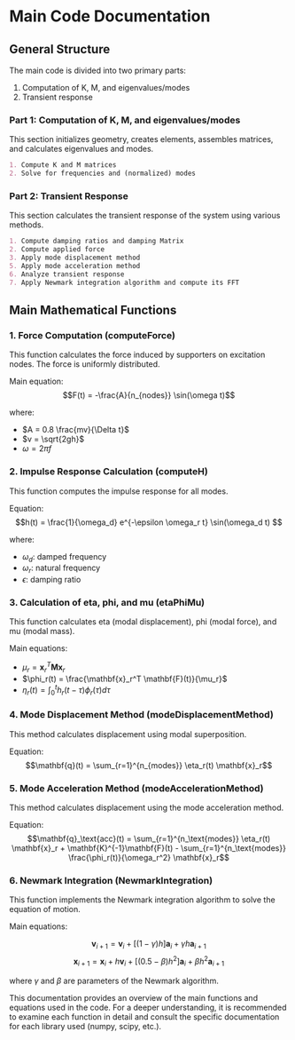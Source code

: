 # Main Code Documentation

## General Structure

The main code is divided into two primary parts:

1. Computation of K, M, and eigenvalues/modes
2. Transient response

### Part 1: Computation of K, M, and eigenvalues/modes

This section initializes geometry, creates elements, assembles matrices, and calculates eigenvalues and modes.

```markdown
1. Compute K and M matrices
2. Solve for frequencies and (normalized) modes
```

### Part 2: Transient Response

This section calculates the transient response of the system using various methods.

```markdown
1. Compute damping ratios and damping Matrix
2. Compute applied force
3. Apply mode displacement method
5. Apply mode acceleration method
6. Analyze transient response
7. Apply Newmark integration algorithm and compute its FFT 
```

## Main Mathematical Functions

### 1. Force Computation (computeForce)

This function calculates the force induced by supporters on excitation nodes. The force is uniformly distributed.

Main equation:
$$F(t) = -\frac{A}{n_{nodes}} \sin(\omega t)$$

where:
- $A = 0.8 \frac{mv}{\Delta t}$
- $v = \sqrt{2gh}$
- $\omega = 2\pi f$

### 2. Impulse Response Calculation (computeH)

This function computes the impulse response for all modes.

Equation:
$$h(t) = \frac{1}{\omega_d} e^{-\epsilon \omega_r t} \sin(\omega_d t) $$

where:
- $\omega_d$: damped frequency
- $\omega_r$: natural frequency
- $\epsilon$: damping ratio

### 3. Calculation of eta, phi, and mu (etaPhiMu)

This function calculates eta (modal displacement), phi (modal force), and mu (modal mass).

Main equations:
- $\mu_r = \mathbf{x}_r^T \mathbf{M} \mathbf{x}_r$
- $\phi_r(t) = \frac{\mathbf{x}_r^T \mathbf{F}(t)}{\mu_r}$
- $\eta_r(t) = \int_0^t h_r(t-\tau) \phi_r(\tau) d\tau$

### 4. Mode Displacement Method (modeDisplacementMethod)

This method calculates displacement using modal superposition.

Equation:
$$\mathbf{q}(t) = \sum_{r=1}^{n_{modes}} \eta_r(t) \mathbf{x}_r$$

### 5. Mode Acceleration Method (modeAccelerationMethod)

This method calculates displacement using the mode acceleration method.

Equation:
$$\mathbf{q}_\text{acc}(t) = \sum_{r=1}^{n_\text{modes}} \eta_r(t) \mathbf{x}_r + \mathbf{K}^{-1}\mathbf{F}(t) - \sum_{r=1}^{n_\text{modes}} \frac{\phi_r(t)}{\omega_r^2} \mathbf{x}_r$$

### 6. Newmark Integration (NewmarkIntegration)

This function implements the Newmark integration algorithm to solve the equation of motion.

Main equations:

$$\mathbf{v}_{i+1} = \mathbf{v}_i + [(1-\gamma)h]\mathbf{a}_i + \gamma h \mathbf{a}_{i+1}$$
$$\mathbf{x}_{i+1} = \mathbf{x}_i + h\mathbf{v}_i + [(0.5-\beta)h^2]\mathbf{a}_i + \beta h^2 \mathbf{a}_{i+1}$$

where $\gamma$ and $\beta$ are parameters of the Newmark algorithm.

This documentation provides an overview of the main functions and equations used in the code. For a deeper understanding, it is recommended to examine each function in detail and consult the specific documentation for each library used (numpy, scipy, etc.).